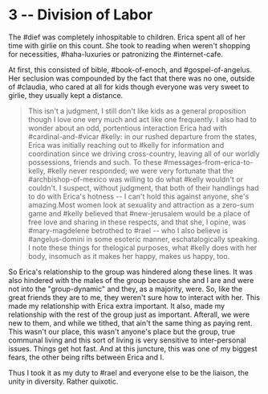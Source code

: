 # 3 -- Division of Labor

The #dief was completely inhospitable to children. Erica spent all of her time with girlie on this count. She took to reading when weren't shopping for necessities, #haha-luxuries or patronizing the #internet-cafe. 

At first, this consisted of bible, #book-of-enoch, and #gospel-of-angelus. Her seclusion was compounded by the fact that there was no one, outside of #claudia, who cared at all for kids though everyone was very sweet to girlie, they usually kept a distance.
> This isn't a judgment, I still don't like kids as a general proposition though I love one very much and act like one frequently.
I also had to wonder about an odd, portentious interaction Erica had with #cardinal-and-#vicar #kelly: in our rushed departure from the states, Erica was initially reaching out to #kelly for information and coordination since we driving cross-country, leaving all of our worldly possessions, friends and such.
To these #messages-from-erica-to-kelly, #kelly never responded; we were very fortunate that the #archbishop-of-mexico was willing to do what #kelly wouldn't or couldn't. I suspect, without judgment, that both of their handlings had to do with Erica's hotness -- I can't hold this against anyone, she's amazing.Most women look at sexuality and attraction as a zero-sum game and #kelly believed that #new-jerusalem would be a place of free love and sharing in these respects, and that she, I opine, was #mary-magdelene betrothed to #rael -- who I also believe is #angelus-domini in some esoteric manner, eschatalogically speaking. I note these things for thelogical purposes, what #kelly does with her body, insomuch as it makes her happy, makes us happy, too. 

So Erica's relationship to the group was hindered along these lines. It was also hindered with the males of the group because she and I are and were not into the "group-dynamic" and they, as a majority, were. So, like the great friends they are to me, they weren't sure how to interact with her. This made my relationship with Erica extra important. It also, made my relationship with the rest of the group just as important. Afterall, we were new to them, and while we tithed, that ain't the same thing as paying rent. This wasn't our place, this wasn't anyone's place but the group, true communal living and this sort of living is very sensitive to inter-personal issues. Things get hot fast. And at this juncture, this was one of my biggest fears, the other being rifts between Erica and I. 

Thus I took it as my duty to #rael and everyone else to be the liaison, the unity in diversity. Rather quixotic.